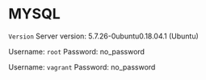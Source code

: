 # MYSQL

`Version`
Server version: 5.7.26-0ubuntu0.18.04.1 (Ubuntu)

Username: `root`
Password: no_password

Username: `vagrant`
Password: no_password
